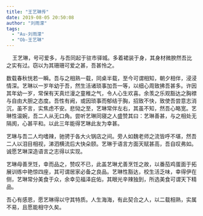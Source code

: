 ```yaml
---
title: "王艺琳传"
date: 2019-08-05 20:50:08
author: "刘雨濛"
tags: 
  - "Au-刘雨濛"
  - "Ob-王艺琳"
---
```


<p>&nbsp;&nbsp;&nbsp;&nbsp;王艺琳，号可爱多，与吾同起于驻市驿城。多着裙装于身，其身材微腴然吾比之实有过。窃以为其珊珊可爱之甚，吾甚怜之。</p>
<p>数载春秋恍若一瞬。吾与之相熟一载，同桌半载，至今可谓相知，朝夕相伴，浸浸情深。艺琳以一岁年幼于吾，然生活诸琐事加吾一等，以细心周致拂吾甚多。许因其年幼一岁，常保有天真烂漫之童稚之气，令人心生欢喜。余羡之乐观豁达之胸襟与自由大胆之态度。吾性有阙，或因琐事而郁结于胸，招致不快，致使吾尝意志消沉，虽不言，实焦虑不安。悲恸之至，艺琳常伴左右，其虽不知，然吾心略宽。艺琳性温婉，吾二人从无口角。尝听艺琳同寝之人盛赞其曰：艺琳善甚，与之相处无隔阂，心甚平和。以此三年能得艺琳此友为幸甚。</p>
<p>艺琳与吾二人均嗜辣，驰骋于各大火锅店之间。旁人如魏老师之流皆呼不堪，然吾二人以泪目相视，涕泗横流后大快朵颐。艺琳于语言方面天赋甚高，吾自叹弗如。诚愿艺琳深造语言之志得以实现。</p>
<p>艺琳母善烹饪，幸而品之，赞叹不已，此盖艺琳尤善烹饪之故，以番茄鸡蛋面于拓展训练中艳惊四座，其可谓居家必备之良品。艺琳性豁达，校生活乏味，幸得伊在侧，艺琳常分美食于众，余幸见福泽庇佑，其眼光辛辣独到，所选美食可谓天下精品。</p>
<p>吾心有感恩，愿艺琳得以守其特质。人生海海，有此契合之人，以二载相熟，实属不易，且愿能相守久矣。</p>